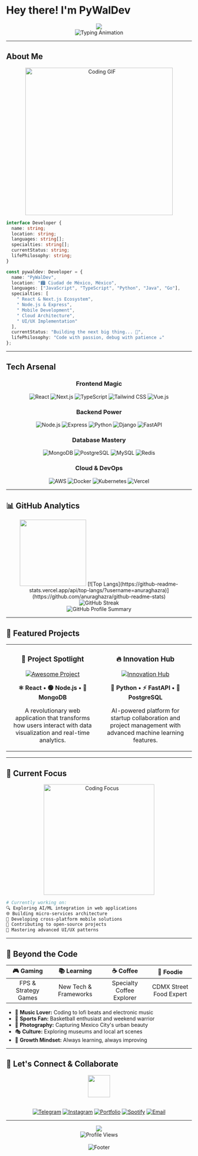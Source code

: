 #  Hey there! I'm PyWalDev

<div align="center">
  <img src="https://capsule-render.vercel.app/api?type=waving&color=gradient&customColorList=6,11,20&height=180&section=header&text=PyWalDev&fontSize=42&fontColor=fff&animation=twinkling&fontAlignY=32&desc=Full%20Stack%20Developer%20from%20CDMX&descAlignY=51&descAlign=50" />
</div>

<div align="center">
  <img src="https://readme-typing-svg.herokuapp.com?font=JetBrains+Mono&weight=600&size=28&duration=3000&pause=1000&color=58A6FF&center=true&vCenter=true&multiline=true&width=600&height=100&lines=+Full+Stack+Developer;+From+Ciudad+de+México;+Building+Digital+Dreams;+Powered+by+Tacos+%26+Code" alt="Typing Animation" />
</div>

---

##  About Me

<div align="center">
  <img src="https://imgur.com/XzCquRt.gif" width="400" alt="Coding GIF" />
</div>

```typescript
interface Developer {
  name: string;
  location: string;
  languages: string[];
  specialties: string[];
  currentStatus: string;
  lifePhilosophy: string;
}

const pywaldev: Developer = {
  name: "PyWalDev",
  location: "🏙️ Ciudad de México, México",
  languages: ["JavaScript", "TypeScript", "Python", "Java", "Go"],
  specialties: [
    " React & Next.js Ecosystem",
    " Node.js & Express",
    " Mobile Development",
    " Cloud Architecture",
    " UI/UX Implementation"
  ],
  currentStatus: "Building the next big thing... 🚀",
  lifePhilosophy: "Code with passion, debug with patience ☕"
};
```

---

##  Tech Arsenal

<div align="center">

###  Frontend Magic
![React](https://img.shields.io/badge/React-20232A?style=for-the-badge&logo=react&logoColor=61DAFB)
![Next.js](https://img.shields.io/badge/Next.js-000000?style=for-the-badge&logo=next.js&logoColor=white)
![TypeScript](https://img.shields.io/badge/TypeScript-007ACC?style=for-the-badge&logo=typescript&logoColor=white)
![Tailwind CSS](https://img.shields.io/badge/Tailwind_CSS-38B2AC?style=for-the-badge&logo=tailwind-css&logoColor=white)
![Vue.js](https://img.shields.io/badge/Vue.js-35495E?style=for-the-badge&logo=vue.js&logoColor=4FC08D)

###  Backend Power
![Node.js](https://img.shields.io/badge/Node.js-43853D?style=for-the-badge&logo=node.js&logoColor=white)
![Express](https://img.shields.io/badge/Express.js-000000?style=for-the-badge&logo=express&logoColor=white)
![Python](https://img.shields.io/badge/Python-3776AB?style=for-the-badge&logo=python&logoColor=white)
![Django](https://img.shields.io/badge/Django-092E20?style=for-the-badge&logo=django&logoColor=white)
![FastAPI](https://img.shields.io/badge/FastAPI-005571?style=for-the-badge&logo=fastapi)

###  Database Mastery
![MongoDB](https://img.shields.io/badge/MongoDB-4EA94B?style=for-the-badge&logo=mongodb&logoColor=white)
![PostgreSQL](https://img.shields.io/badge/PostgreSQL-316192?style=for-the-badge&logo=postgresql&logoColor=white)
![MySQL](https://img.shields.io/badge/MySQL-005C84?style=for-the-badge&logo=mysql&logoColor=white)
![Redis](https://img.shields.io/badge/Redis-DC382D?style=for-the-badge&logo=redis&logoColor=white)

###  Cloud & DevOps
![AWS](https://img.shields.io/badge/AWS-232F3E?style=for-the-badge&logo=amazon-aws&logoColor=white)
![Docker](https://img.shields.io/badge/Docker-2CA5E0?style=for-the-badge&logo=docker&logoColor=white)
![Kubernetes](https://img.shields.io/badge/Kubernetes-326ce5?style=for-the-badge&logo=kubernetes&logoColor=white)
![Vercel](https://img.shields.io/badge/Vercel-000000?style=for-the-badge&logo=vercel&logoColor=white)

</div>

---

## 📊 GitHub Analytics

<div align="center">
  <img height="180em" src="https://github-readme-stats.vercel.app/api?username=acapywal&show_icons=true&theme=github_dark&hide_border=true&bg_color=0D1117&title_color=58A6FF&text_color=C9D1D9&icon_color=58A6FF&count_private=false"/>
  [![Top Langs](https://github-readme-stats.vercel.app/api/top-langs/?username=anuraghazra)](https://github.com/anuraghazra/github-readme-stats)
</div>

<div align="center">
  <img src="https://github-readme-streak-stats.herokuapp.com/?user=acapywal&theme=github-dark-blue&hide_border=true&background=0D1117&stroke=58A6FF&ring=58A6FF&fire=FFA500&currStreakLabel=58A6FF" alt="GitHub Streak" />
</div>

<div align="center">
  <img src="https://github-profile-summary-cards.vercel.app/api/cards/profile-details?username=acapywal&theme=github_dark" alt="GitHub Profile Summary" />
</div>

---

## 🚀 Featured Projects

<div align="center">
  <table>
    <tr>
      <td width="50%">
        <h3 align="center">🌟 Project Spotlight</h3>
        <div align="center">  
          <a href="https://github.com/acapywal/awesome-project" target="_blank">
            <img src="https://github-readme-stats.vercel.app/api/pin/?username=acapywal&repo=awesome-project&theme=github_dark&hide_border=true&bg_color=0D1117&title_color=58A6FF&text_color=C9D1D9&icon_color=58A6FF" alt="Awesome Project" />
          </a>
          <br>
          <p><strong>⚛️ React • 🟢 Node.js • 🍃 MongoDB</strong></p>
          <p>A revolutionary web application that transforms how users interact with data visualization and real-time analytics.</p>
        </div>
      </td>
      <td width="50%">
        <h3 align="center">🔥 Innovation Hub</h3>
        <div align="center">
          <a href="https://github.com/acapywal/innovation-hub" target="_blank">
            <img src="https://github-readme-stats.vercel.app/api/pin/?username=acapywal&repo=innovation-hub&theme=github_dark&hide_border=true&bg_color=0D1117&title_color=58A6FF&text_color=C9D1D9&icon_color=58A6FF" alt="Innovation Hub" />
          </a>
          <br>
          <p><strong>🐍 Python • ⚡ FastAPI • 🐘 PostgreSQL</strong></p>
          <p>AI-powered platform for startup collaboration and project management with advanced machine learning features.</p>
        </div>
      </td>
    </tr>
  </table>
</div>

---

## 🎯 Current Focus

<div align="center">
  <img src="https://media.giphy.com/media/L1R1tvI9svkIWwpVYr/giphy.gif" width="300" alt="Coding Focus" />
</div>

```bash
# Currently working on:
🔍 Exploring AI/ML integration in web applications
🌐 Building micro-services architecture
📱 Developing cross-platform mobile solutions
🚀 Contributing to open-source projects
🎨 Mastering advanced UI/UX patterns
```

---

## 🌮 Beyond the Code

<div align="center">

| 🎮 **Gaming** | 📚 **Learning** | ☕ **Coffee** | 🌯 **Foodie** |
|:---:|:---:|:---:|:---:|
| FPS & Strategy Games | New Tech & Frameworks | Specialty Coffee Explorer | CDMX Street Food Expert |

</div>

- 🎵 **Music Lover:** Coding to lofi beats and electronic music
- 🏀 **Sports Fan:** Basketball enthusiast and weekend warrior
- 📸 **Photography:** Capturing Mexico City's urban beauty
- 🎭 **Culture:** Exploring museums and local art scenes
- 🌱 **Growth Mindset:** Always learning, always improving

---

## 🤝 Let's Connect & Collaborate

<div align="center">
  <img src="https://media.giphy.com/media/LnQjpWaON8nhr21vNW/giphy.gif" width="60">
  <br><br>
  
[![Telegram](https://img.shields.io/badge/Telegram-2CA5E0?style=for-the-badge&logo=telegram&logoColor=white)](https://t.me/acapywal)
[![Instagram](https://img.shields.io/badge/Instagram-E4405F?style=for-the-badge&logo=instagram&logoColor=white)](https://instagram.com/acapywal)
[![Portfolio](https://img.shields.io/badge/Portfolio-000000?style=for-the-badge&logo=google-chrome&logoColor=white)](https://acapywal.dev)
[![Spotify](https://img.shields.io/badge/Spotify-1DB954?style=for-the-badge&logo=spotify&logoColor=white)](https://open.spotify.com/user/acapywal)
[![Email](https://img.shields.io/badge/Email-D14836?style=for-the-badge&logo=gmail&logoColor=white)](mailto:your.email@gmail.com)

</div>

---

<div align="center">
  <img src="https://capsule-render.vercel.app/api?type=waving&color=gradient&customColorList=6,11,20&height=100&section=footer" />
</div>

<div align="center">
  <img src="https://komarev.com/ghpvc/?username=acapywal&color=blueviolet&style=for-the-badge&label=Profile+Views" alt="Profile Views" />
  <br><br>
  <img src="https://readme-typing-svg.herokuapp.com?font=JetBrains+Mono&size=16&duration=4000&pause=1000&color=58A6FF&center=true&vCenter=true&width=600&lines=Thanks+for+visiting!+⭐+Star+some+repos+if+you+like+my+work!;Made+with+❤️+in+Ciudad+de+México+🇲🇽;Always+open+to+interesting+conversations+and+collaborations!" alt="Footer" />
</div>
